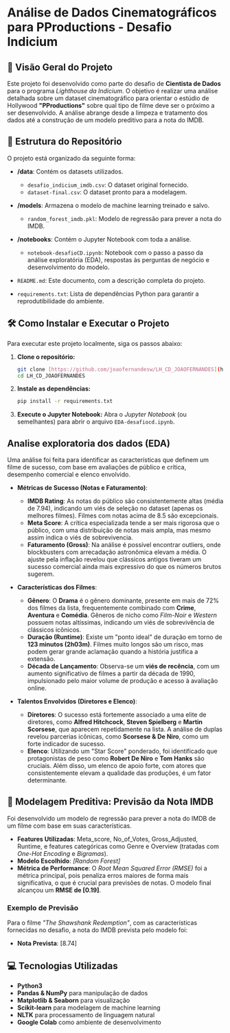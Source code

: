 # Análise de Dados Cinematográficos para PProductions - Desafio Indicium

## 📝 Visão Geral do Projeto

Este projeto foi desenvolvido como parte do desafio de **Cientista de Dados** para o programa *Lighthouse da Indicium*. O objetivo é realizar uma análise detalhada sobre um dataset cinematográfico para orientar o estúdio de Hollywood **"PProductions"** sobre qual tipo de filme deve ser o próximo a ser desenvolvido. A análise abrange desde a limpeza e tratamento dos dados até a construção de um modelo preditivo para a nota do IMDB.

## 📂 Estrutura do Repositório

O projeto está organizado da seguinte forma:

-   **/data**: Contém os datasets utilizados.
    -   `desafio_indicium_imdb.csv`: O dataset original fornecido.
    -   `dataset-final.csv`: O dataset pronto para a modelagem.
      
-   **/models**: Armazena o modelo de machine learning treinado e salvo.
    -   `random_forest_imdb.pkl`: Modelo de regressão para prever a nota do IMDB.
      
-   **/notebooks**: Contém o Jupyter Notebook com toda a análise.
    -   `notebook-desafioCD.ipynb`: Notebook com o passo a passo da análise exploratória (EDA), respostas às perguntas de negócio e desenvolvimento do modelo.
      
-   `README.md`: Este documento, com a descrição completa do projeto.
-   `requirements.txt`: Lista de dependências Python para garantir a reprodutibilidade do ambiente.

## 🛠️ Como Instalar e Executar o Projeto

Para executar este projeto localmente, siga os passos abaixo:

1.  **Clone o repositório:**
    ```bash
    git clone [https://github.com/joaofernandesw/LH_CD_JOAOFERNANDES](https://github.com/joaofernandesw/LH_CD_JOAOFERNANDES)
    cd LH_CD_JOAOFERNANDES
    ```

2.  **Instale as dependências:**
    ```bash
    pip install -r requirements.txt
    ```
3.  **Execute o Jupyter Notebook:**
    Abra o *Jupyter Notebook* (ou semelhantes) para abrir o arquivo `EDA-desafiocd.ipynb`.

## Analise exploratoria dos dados (EDA)

Uma análise foi feita para identificar as características que definem um filme de sucesso, com base em avaliações de público e crítica, desempenho comercial e elenco envolvido.

- **Métricas de Sucesso (Notas e Faturamento)**:
    - **IMDB Rating**: As notas do público são consistentemente altas (média de 7.94), indicando um viés de seleção no dataset (apenas os melhores filmes). Filmes com notas acima de 8.5 são excepcionais.
    - **Meta Score**: A crítica especializada tende a ser mais rigorosa que o público, com uma distribuição de notas mais ampla, mas mesmo assim indica o viés de sobrevivencia. 
    - **Faturamento (Gross)**: Na análise é possível encontrar outliers, onde blockbusters com arrecadação astronômica elevam a média. O ajuste pela inflação revelou que clássicos antigos tiveram um sucesso comercial ainda mais expressivo do que os números brutos sugerem. 

- **Características dos Filmes**:
    - **Gênero**: O **Drama** é o gênero dominante, presente em mais de 72% dos filmes da lista, frequentemente combinado com **Crime**, **Aventura** e **Comédia**. Gêneros de nicho como *Film-Noir* e *Western* possuem notas altíssimas, indicando um viés de sobrevivência de clássicos icônicos.
    - **Duração (Runtime)**: Existe um "ponto ideal" de duração em torno de **123 minutos (2h03m)**. Filmes muito longos são um risco, mas podem gerar grande aclamação quando a história justifica a extensão.
    - **Década de Lançamento**: Observa-se um **viés de recência**, com um aumento significativo de filmes a partir da década de 1990, impulsionado pelo maior volume de produção e acesso à avaliação online.

- **Talentos Envolvidos (Diretores e Elenco)**:
    - **Diretores**: O sucesso está fortemente associado a uma elite de diretores, como **Alfred Hitchcock**, **Steven Spielberg** e **Martin Scorsese**, que aparecem repetidamente na lista. A análise de duplas revelou parcerias icônicas, como **Scorsese & De Niro**, como um forte indicador de sucesso.
    - **Elenco**: Utilizando um "Star Score" ponderado, foi identificado que protagonistas de peso como **Robert De Niro** e **Tom Hanks** são cruciais. Além disso, um elenco de apoio forte, com atores que consistentemente elevam a qualidade das produções, é um fator determinante.

## 🤖 Modelagem Preditiva: Previsão da Nota IMDB

Foi desenvolvido um modelo de regressão para prever a nota do IMDB de um filme com base em suas características.

-   **Features Utilizadas**: Meta_score, No_of_Votes, Gross_Adjusted, Runtime, e features categóricas como Genre e Overview (tratadas com *One-Hot Encoding* e *Bigramas*).
-   **Modelo Escolhido**: *[Random Forest]*
-   **Métrica de Performance**: O *Root Mean Squared Error (RMSE)* foi a métrica principal, pois penaliza erros maiores de forma mais significativa, o que é crucial para previsões de notas. O modelo final alcançou um **RMSE de [0.19]**.

### Exemplo de Previsão

Para o filme *"The Shawshank Redemption"*, com as características fornecidas no desafio, a nota do IMDB prevista pelo modelo foi:

-   **Nota Prevista**: [8.74]

## 💻 Tecnologias Utilizadas

-   **Python3**
-   **Pandas & NumPy** para manipulação de dados
-   **Matplotlib & Seaborn** para visualização
-   **Scikit-learn** para modelagem de machine learning
-   **NLTK** para processamento de linguagem natural
-   **Google Colab** como ambiente de desenvolvimento
